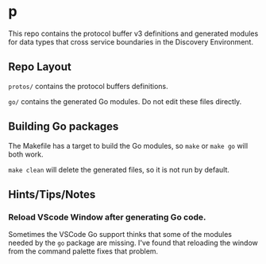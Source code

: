 # p

This repo contains the protocol buffer v3 definitions and generated modules for
data types that cross service boundaries in the Discovery Environment.

## Repo Layout

`protos/` contains the protocol buffers definitions.

`go/` contains the generated Go modules. Do not edit these files directly.

## Building Go packages

The Makefile has a target to build the Go modules, so `make` or `make go` will
both work.

`make clean` will delete the generated files, so it is not run by default.

## Hints/Tips/Notes

### Reload VScode Window after generating Go code.

Sometimes the VSCode Go support thinks that some of the modules needed by the
`go` package are missing. I've found that reloading the window from the command
palette fixes that problem.
